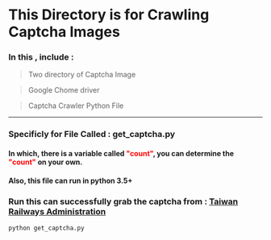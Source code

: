 # This Directory is for Crawling Captcha Images

### In this , include :

>  Two directory of Captcha Image

>  Google Chome driver

>  Captcha Crawler Python File

---

### Specificly for File Called : get_captcha.py

#### In which, there is a variable called <font color="red">"count"</font>, you can determine the <font color="red">"count"</font> on your own.

#### Also, this file can run in python 3.5+

### Run this can successfully grab the captcha from : [Taiwan Railways Administration](http://railway.hinet.net/Foreign/TW/etkind1.html)

       
    python get_captcha.py 
            


